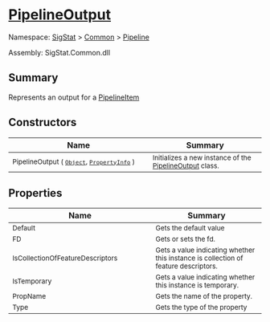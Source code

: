 # [PipelineOutput](./PipelineOutput.md)

Namespace: [SigStat]() > [Common](./../README.md) > [Pipeline](./README.md)

Assembly: SigStat.Common.dll

## Summary
Represents an output for a [PipelineItem](https://github.com/hargitomi97/sigstat/blob/master/docs/md/.md)

## Constructors

| Name | Summary | 
| --- | --- | 
| <sub>PipelineOutput ( [`Object`](https://docs.microsoft.com/en-us/dotnet/api/System.Object), [`PropertyInfo`](https://docs.microsoft.com/en-us/dotnet/api/System.Reflection.PropertyInfo) )</sub><img width=200>| <sub>Initializes a new instance of the [PipelineOutput](https://github.com/hargitomi97/sigstat/blob/master/docs/md/SigStat/Common/Pipeline/PipelineOutput.md) class.</sub>| <br>


## Properties

| Name | Summary | 
| --- | --- | 
| <sub>Default</sub><img width=200>| <sub>Gets the default value</sub>| <br>
| <sub>FD</sub><img width=200>| <sub>Gets or sets the fd.</sub>| <br>
| <sub>IsCollectionOfFeatureDescriptors</sub><img width=200>| <sub>Gets a value indicating whether this instance is collection of feature descriptors.</sub>| <br>
| <sub>IsTemporary</sub><img width=200>| <sub>Gets a value indicating whether this instance is temporary.</sub>| <br>
| <sub>PropName</sub><img width=200>| <sub>Gets the name of the property.</sub>| <br>
| <sub>Type</sub><img width=200>| <sub>Gets the type of the property</sub>| <br>


